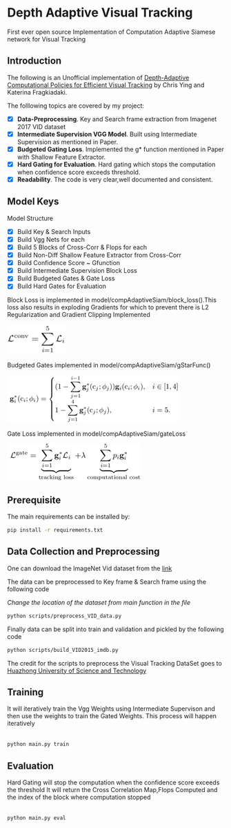 # Depth Adaptive Visual Tracking
First ever open source Implementation of Computation Adaptive Siamese network for Visual Tracking
## Introduction

The following is an Unofficial implementation of [Depth-Adaptive Computational Policies for Efficient Visual Tracking](https://arxiv.org/pdf/1801.00508.pdf) by Chris Ying and Katerina Fragkiadaki. 

The folllowing topics are covered by my project:
- [x] **Data-Preprocessing**. Key and Search frame extraction from Imagenet 2017 VID dataset
- [x] **Intermediate Supervision VGG Model**. Built using Intermediate Supervision as mentioned in Paper.
- [x] **Budgeted Gating Loss**. Implemented the g* function mentioned in Paper with Shallow Feature Extractor.
- [x] **Hard Gating for Evaluation**. Hard gating which stops the computation when confidence score exceeds threshold.
- [x] **Readability**. The code is very clear,well documented and consistent.

## Model Keys
 Model Structure
 
- [x] Build Key & Search Inputs
- [x] Build Vgg Nets for each 
- [x] Build 5 Blocks of Cross-Corr & Flops for each
- [x] Build Non-Diff Shallow Feature Extractor from Cross-Corr
- [x] Build Confidence Score ~ Gfunction
- [x] Build Intermediate Supervision Block Loss
- [x] Build Budgeted Gates & Gate Loss
- [x] Build Hard Gates for Evaluation 

Block Loss is implemented in model/compAdaptiveSiam/block_loss().This loss also results in exploding Gradients for which to prevent there is L2 Regularization and Gradient Clipping Implemented 


![BLockLoss](imgs/block_loss.png)

Budgeted Gates implemented in model/compAdaptiveSiam/gStarFunc()


![BudgetedGate](imgs/budgeted_gating.png)

Gate Loss implemented in model/compAdaptiveSiam/gateLoss

![GateLoss](imgs/gate_loss.png)



## Prerequisite
The main requirements can be installed by:
```bash
pip install -r requirements.txt

``` 

## Data Collection and Preprocessing

One can download the ImageNet Vid dataset from the [link](http://bvisionweb1.cs.unc.edu/ILSVRC2017/download-videos-1p39.php)

The data can be preprocessed to Key frame & Search frame using the following code

*Change the location of the dataset from main function in the file* 
```bash
python scripts/preprocess_VID_data.py
```
Finally data can be split into train and validation and pickled by the following code

```bash
python scripts/build_VID2015_imdb.py
```
The credit for the scripts to preprocess the Visual Tracking DataSet goes to [Huazhong University of Science and Technology](https://github.com/bilylee/SiamFC-TensorFlow)

## Training
It will iteratively train the Vgg Weights using Intermediate Supervison and then use the weights to 
train the Gated Weights.
This process will happen iteratively
```bash

python main.py train

```

## Evaluation
Hard Gating will  stop the computation when the confidence score exceeds the threshold
It will return the Cross Correlation Map,Flops Computed and the index of the block where computation stopped

```bash

python main.py eval

```

